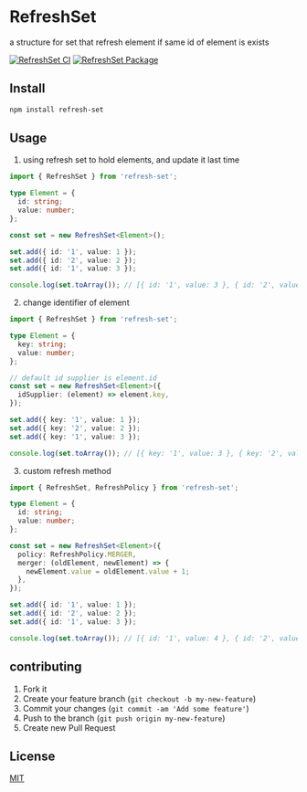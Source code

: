 # RefreshSet
a structure for set that refresh element if same id of element is exists

[![RefreshSet CI](https://github.com/codimiracle/refresh-set/actions/workflows/refresh-set-ci.yml/badge.svg)](https://github.com/codimiracle/refresh-set/actions/workflows/refresh-set-ci.yml)
[![RefreshSet Package](https://github.com/codimiracle/refresh-set/actions/workflows/refresh-set-publish.yml/badge.svg)](https://github.com/codimiracle/refresh-set/actions/workflows/refresh-set-publish.yml)

## Install
```bash
npm install refresh-set
```
## Usage
1. using refresh set to hold elements, and update it last time
```typescript
import { RefreshSet } from 'refresh-set';

type Element = {
  id: string;
  value: number;
};

const set = new RefreshSet<Element>();

set.add({ id: '1', value: 1 });
set.add({ id: '2', value: 2 });
set.add({ id: '1', value: 3 });

console.log(set.toArray()); // [{ id: '1', value: 3 }, { id: '2', value: 2 }
```

2. change identifier of element
```typescript
import { RefreshSet } from 'refresh-set';

type Element = {
  key: string;
  value: number;
};

// default id supplier is element.id
const set = new RefreshSet<Element>({
  idSupplier: (element) => element.key,
});

set.add({ key: '1', value: 1 });
set.add({ key: '2', value: 2 });
set.add({ key: '1', value: 3 });

console.log(set.toArray()); // [{ key: '1', value: 3 }, { key: '2', value: 2 }
```

3. custom refresh method
```typescript
import { RefreshSet, RefreshPolicy } from 'refresh-set';

type Element = {
  id: string;
  value: number;
};

const set = new RefreshSet<Element>({
  policy: RefreshPolicy.MERGER,
  merger: (oldElement, newElement) => {
    newElement.value = oldElement.value + 1;
  },
});

set.add({ id: '1', value: 1 });
set.add({ id: '2', value: 2 });
set.add({ id: '1', value: 3 });

console.log(set.toArray()); // [{ id: '1', value: 4 }, { id: '2', value: 2 }
```

## contributing
1. Fork it
2. Create your feature branch (`git checkout -b my-new-feature`)
3. Commit your changes (`git commit -am 'Add some feature'`)
4. Push to the branch (`git push origin my-new-feature`)
5. Create new Pull Request

## License
[MIT](LICENSE)
